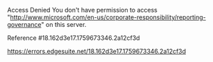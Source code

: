 Access Denied
You don't have permission to access "http://www.microsoft.com/en-us/corporate-responsibility/reporting-governance" on this server.

Reference #18.162d3e17.1759673346.2a12cf3d

https://errors.edgesuite.net/18.162d3e17.1759673346.2a12cf3d